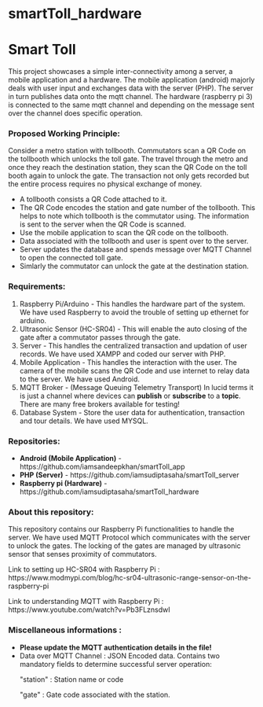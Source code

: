 # smartToll_hardware

<h1>Smart Toll</h1>
<p>This project showcases a simple inter-connectivity among a server, a mobile application and a hardware. The mobile application (android) majorly deals with user input and exchanges data with the server (PHP). The server in turn publishes data onto the mqtt channel. The hardware (raspberry pi 3) is connected to the same mqtt channel and depending on the message sent over the channel does specific operation.<p>

<h3>Proposed Working Principle:</h3>
<p>Consider a metro station with tollbooth. Commutators scan a QR Code on the tollbooth which unlocks the toll gate. The travel through the metro and once they reach the destination station, they scan the QR Code on the toll booth again to unlock the gate. The transaction not only gets recorded but the entire process requires no physical exchange of money. <p>
<ul>
  <li>A tollbooth consists a QR Code attached to it.</li>
  <li>The QR Code encodes the station and gate number of the tollbooth. This helps to note which tollbooth is the commutator using. The   information is sent to the server when the QR Code is scanned.</li>
  <li>Use the mobile application to scan the QR code on the tollbooth.</li>
  <li>Data associated with the tollbooth and user is spent over to the server.</li>
  <li>Server updates the database and spends message over MQTT Channel to open the connected toll gate.</li>
  <li>Simlarly the commutator can unlock the gate at the destination station.</li>
</ul>

<h3>Requirements:</h3>
<ol>
  <li>Raspberry Pi/Arduino - This handles the hardware part of the system. We have used Raspberry to avoid the trouble of setting up        ethernet for arduino.</li>
  <li>Ultrasonic Sensor (HC-SR04) - This will enable the auto closing of the gate after a commutator passes through the gate.</li>
  <li>Server</u> - This handles the centralized transaction and updation of user records. We have used XAMPP and coded our server with      PHP.</li>
  <li>Mobile Application - This handles the interaction with the user. The camera of the mobile scans the QR Code and use internet to     relay data to the server. We have used Android.</li>
  <li>MQTT Broker - (Message Queuing Telemetry Transport) In lucid terms it is just a channel where devices can <b>publish</b> or         <b>subscribe</b> to a <b>topic</b>. There are many free brokers available for testing!</li>
   <li>Database System - Store the user data for authentication, transaction and tour details. We have used MYSQL.</li>
  </ol>

<h3>Repositories:</h3>
<ul>
  <li><b>Android (Mobile Application)</b> - https://github.com/iamsandeepkhan/smartToll_app</li>
  <li><b>PHP (Server)</b> - https://github.com/iamsudiptasaha/smartToll_server</li>
  <li><b>Raspberry pi (Hardware)</b> - https://github.com/iamsudiptasaha/smartToll_hardware</li>
</ul>
    
 <h3>About this repository:</h3>

<p>This repository contains our Raspberry Pi functionalities to handle the server. We have used MQTT Protocol which communicates with the server to unlock the gates. The locking of the gates are managed by ultrasonic sensor that senses proximity of commutators.</p>

<p>Link to setting up HC-SR04 with Raspberry Pi  : https://www.modmypi.com/blog/hc-sr04-ultrasonic-range-sensor-on-the-raspberry-pi</p>
<p>Link to understanding MQTT with Raspberry Pi  : https://www.youtube.com/watch?v=Pb3FLznsdwI</p>

<h3>Miscellaneous informations : </h3>
<ul>
  <li><b>Please update the MQTT authentication details in the file!</b></li>
  <li>Data over MQTT Channel : JSON Encoded data. Contains two mandatory fields to determine successful server operation:
    <p>"station" : Station name or code</p>
    <p>"gate" : Gate code associated with the station.</p>
  </li>
  
</ul>


